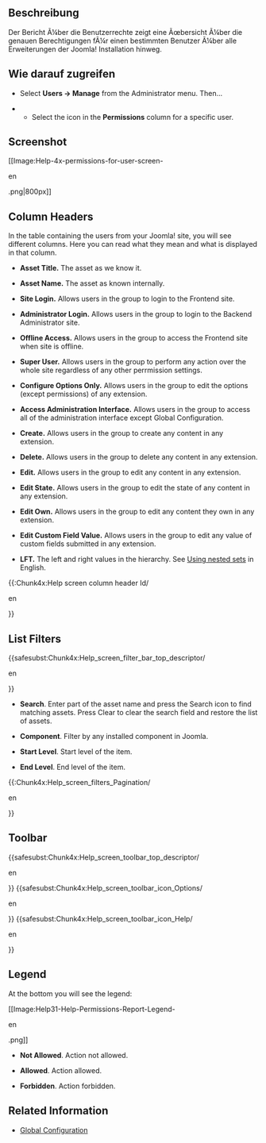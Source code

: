 <!-- Display title: Permissions for User -->

## Beschreibung

Der Bericht Ã¼ber die Benutzerrechte zeigt eine Ãœbersicht Ã¼ber die
genauen Berechtigungen fÃ¼r einen bestimmten Benutzer Ã¼ber alle
Erweiterungen der Joomla! Installation hinweg.

## Wie darauf zugreifen

- Select **Users **→** Manage** from the Administrator menu. Then...

<!-- -->

- - Select the icon in the **Permissions** column for a specific user.

## Screenshot

\[\[Image:Help-4x-permissions-for-user-screen-

en

.png\|800px\]\]

## Column Headers

In the table containing the users from your Joomla! site, you will see
different columns. Here you can read what they mean and what is
displayed in that column.

- **Asset Title.** The asset as we know it.

<!-- -->

- **Asset Name.** The asset as known internally.

<!-- -->

- **Site Login.** Allows users in the group to login to the Frontend
  site.

<!-- -->

- **Administrator Login.** Allows users in the group to login to the
  Backend Administrator site.

<!-- -->

- **Offline Access.** Allows users in the group to access the Frontend
  site when site is offline.

<!-- -->

- **Super User.** Allows users in the group to perform any action over
  the whole site regardless of any other perrmission settings.

<!-- -->

- **Configure Options Only.** Allows users in the group to edit the
  options (except permissions) of any extension.

<!-- -->

- **Access Administration Interface.** Allows users in the group to
  access all of the administration interface except Global
  Configuration.

<!-- -->

- **Create.** Allows users in the group to create any content in any
  extension.

<!-- -->

- **Delete.** Allows users in the group to delete any content in any
  extension.

<!-- -->

- **Edit.** Allows users in the group to edit any content in any
  extension.

<!-- -->

- **Edit State.** Allows users in the group to edit the state of any
  content in any extension.

<!-- -->

- **Edit Own.** Allows users in the group to edit any content they own
  in any extension.

<!-- -->

- **Edit Custom Field Value.** Allows users in the group to edit any
  value of custom fields submitted in any extension.

<!-- -->

- **LFT.** The left and right values in the hierarchy. See [Using nested
  sets](https://docs.joomla.org/Using_nested_sets "Using nested sets")
  in English.

{{:Chunk4x:Help screen column header Id/

en

}}

## List Filters

{{safesubst:Chunk4x:Help_screen_filter_bar_top_descriptor/

en

}}

- **Search**. Enter part of the asset name and press the Search icon to
  find matching assets. Press Clear to clear the search field and
  restore the list of assets.

<!-- -->

- **Component**. Filter by any installed component in Joomla.

<!-- -->

- **Start Level**. Start level of the item.

<!-- -->

- **End Level**. End level of the item.

{{:Chunk4x:Help_screen_filters_Pagination/

en

}}

## Toolbar

{{safesubst:Chunk4x:Help_screen_toolbar_top_descriptor/

en

}} {{safesubst:Chunk4x:Help_screen_toolbar_icon_Options/

en

}} {{safesubst:Chunk4x:Help_screen_toolbar_icon_Help/

en

}}

## Legend

At the bottom you will see the legend:

\[\[Image:Help31-Help-Permissions-Report-Legend-

en

.png\]\]

- **Not Allowed**. Action not allowed.

<!-- -->

- **Allowed**. Action allowed.

<!-- -->

- **Forbidden**. Action forbidden.

## Related Information

- [Global
  Configuration](https://docs.joomla.org/Help4.x:Site_Global_Configuration "Help4.x:Site Global Configuration")
